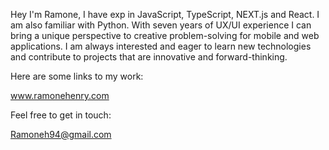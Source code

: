 Hey I'm Ramone, I have exp in JavaScript, TypeScript, NEXT.js and React. I am also familiar with Python. With seven years of UX/UI experience I can bring a unique perspective to creative problem-solving for mobile and web applications. I am always interested and eager to learn new technologies and contribute to projects that are innovative and forward-thinking.

Here are some links to my work: 

www.ramonehenry.com

Feel free to get in touch: 

Ramoneh94@gmail.com

